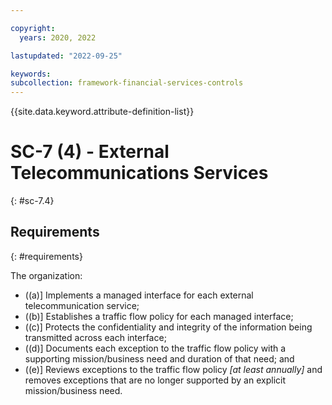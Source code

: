 ```yaml
---

copyright:
  years: 2020, 2022

lastupdated: "2022-09-25"

keywords: 
subcollection: framework-financial-services-controls
---
```


{{site.data.keyword.attribute-definition-list}}

         
# SC-7 (4) - External Telecommunications Services
{: #sc-7.4}

## Requirements
{: #requirements}

The organization:

- ((a)\] Implements a managed interface for each external telecommunication service;
- ((b)\] Establishes a traffic flow policy for each managed interface;
- ((c)\] Protects the confidentiality and integrity of the information being transmitted across each interface;
- ((d)\] Documents each exception to the traffic flow policy with a supporting mission/business need and duration of that need; and
- ((e)\] Reviews exceptions to the traffic flow policy _[at least annually]_ and removes exceptions that are no longer supported by an explicit mission/business need.



